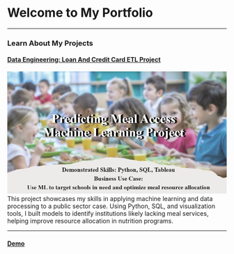 # Welcome to My Portfolio

---
### Learn About My Projects
#### [Data Engineering: Loan And Credit Card ETL Project](https://www.linkedin.com/pulse/loan-credit-card-etl-project-larry-chen-liqne/)
[<img src="./images/ml01.jpg?raw=true"/>](https://www.linkedin.com/pulse/loan-credit-card-etl-project-larry-chen-liqne/)
This project showcases my skills in applying machine learning and data processing to a public sector case. Using Python, SQL, and visualization tools, I built models to identify institutions likely lacking meal services, helping improve resource allocation in nutrition programs.

---
#### [Demo](https://w14715953826.github.io)
